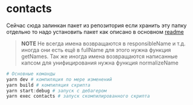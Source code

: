 # contacts

Сейчас сюда залинкан пакет из репозитория если хранить эту папку отдельно то надо установить пакет как описано в основном [readme](https://github.com/EnergoStalin/pfg-parser#yarn)

> **NOTE**
> Не всегда имена возвращаются в responsibleName и т.д. иногда они есть ещё в fullName для этого нужна функция getNames. Так же иногда имена возвращаются написанные капсом для унифицирования нужна функция normalizeName

```powershell
# Основные команды
yarn dev # компиляция по мере изменений
yarn build # компиляция скрипта
yarn start:debug # запуск с дебагером
yarn exec contacts # запуск скомпилированного скрипта
```

